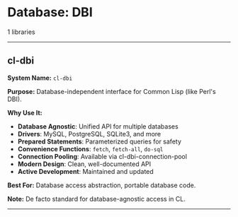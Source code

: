 # Database: DBI

1 libraries

---

## cl-dbi

**System Name:** `cl-dbi`

**Purpose:** Database-independent interface for Common Lisp (like Perl's DBI).

**Why Use It:**
- **Database Agnostic**: Unified API for multiple databases
- **Drivers**: MySQL, PostgreSQL, SQLite3, and more
- **Prepared Statements**: Parameterized queries for safety
- **Convenience Functions**: `fetch`, `fetch-all`, `do-sql`
- **Connection Pooling**: Available via cl-dbi-connection-pool
- **Modern Design**: Clean, well-documented API
- **Active Development**: Maintained and updated

**Best For:** Database access abstraction, portable database code.

**Note:** De facto standard for database-agnostic access in CL.

---



